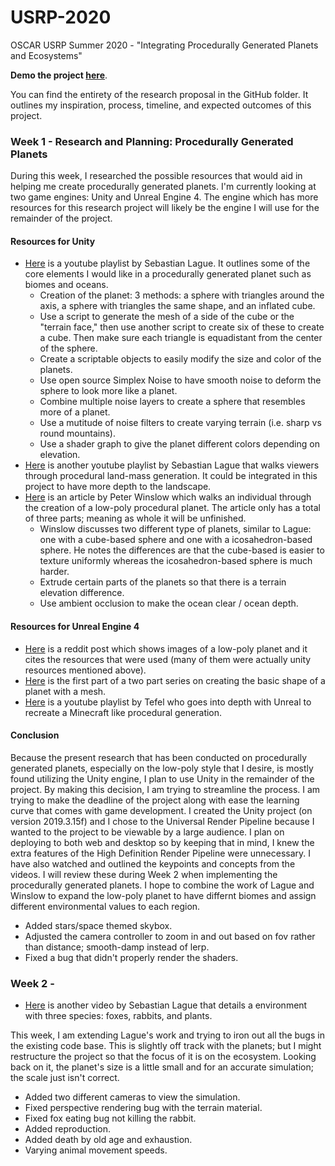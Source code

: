 # USRP-2020
OSCAR USRP Summer 2020 - "Integrating Procedurally Generated Planets and Ecosystems"

**Demo the project [here](https://minhd-vu.github.io/USRP-2020/)**.

You can find the entirety of the research proposal in the GitHub folder. It outlines my inspiration, process, timeline, and expected outcomes of this project.

### Week 1 - Research and Planning: Procedurally Generated Planets
During this week, I researched the possible resources that would aid in helping me create procedurally generated planets.
I'm currently looking at two game engines: Unity and Unreal Engine 4.
The engine which has more resources for this research project will likely be the engine I will use for the remainder of the project.

#### Resources for Unity
* [Here](https://www.youtube.com/playlist?list=PLFt_AvWsXl0cONs3T0By4puYy6GM22ko8) is a youtube playlist by Sebastian Lague. It outlines some of the core elements I would like in a procedurally generated planet such as biomes and oceans.
  * Creation of the planet: 3 methods: a sphere with triangles around the axis, a sphere with triangles the same shape, and an inflated cube.
  * Use a script to generate the mesh of a side of the cube or the "terrain face," then use another script to create six of these to create a cube. Then make sure each triangle is equadistant from the center of the sphere.
  * Create a scriptable objects to easily modify the size and color of the planets.
  * Use open source Simplex Noise to have smooth noise to deform the sphere to look more like a planet.
  * Combine multiple noise layers to create a sphere that resembles more of a planet.
  * Use a mutitude of noise filters to create varying terrain (i.e. sharp vs round mountains).
  * Use a shader graph to give the planet different colors depending on elevation.
* [Here](https://www.youtube.com/playlist?list=PLFt_AvWsXl0eBW2EiBtl_sxmDtSgZBxB3) is another youtube playlist by Sebastian Lague that walks viewers through procedural land-mass generation.
It could be integrated in this project to have more depth to the landscape.
* [Here](https://medium.com/@peter_winslow/creating-procedural-planets-in-unity-part-1-df83ecb12e91) is an article by Peter Winslow which walks an individual through the creation of a low-poly procedural planet.
The article only has a total of three parts; meaning as whole it will be unfinished.
  * Winslow discusses two different type of planets, similar to Lague: one with a cube-based sphere and one with a icosahedron-based sphere.
  He notes the differences are that the cube-based is easier to texture uniformly whereas the icosahedron-based sphere is much harder.
  * Extrude certain parts of the planets so that there is a terrain elevation difference.
  * Use ambient occlusion to make the ocean clear / ocean depth.

#### Resources for Unreal Engine 4
* [Here](https://www.reddit.com/r/unrealengine/comments/b2n3c8/procedural_planet/) is a reddit post which shows images of a low-poly planet and it cites the resources that were used (many of them were actually unity resources mentioned above).
* [Here](https://www.reddit.com/r/unrealengine/comments/b2n3c8/procedural_planet/) is the first part of a two part series on creating the basic shape of a planet with a mesh.
* [Here](https://www.youtube.com/playlist?list=PLgwhqR8QlpRVKQ5JEWcdjV77lex0q-Oth) is a youtube playlist by Tefel who goes into depth with Unreal to recreate a Minecraft like procedural generation.

#### Conclusion
Because the present research that has been conducted on procedurally generated planets, especially on the low-poly style that I desire, is mostly found utilizing the Unity engine, I plan to use Unity in the remainder of the project.
By making this decision, I am trying to streamline the process. I am trying to make the deadline of the project along with ease the learning curve that comes with game development.
I created the Unity project (on version 2019.3.15f) and I chose to the Universal Render Pipeline because I wanted to the project to be viewable by a large audience.
I plan on deploying to both web and desktop so by keeping that in mind, I knew the extra features of the High Definition Render Pipeline were unnecessary.
I have also watched and outlined the keypoints and concepts from the videos. I will review these during Week 2 when implementing the procedurally generated planets.
I hope to combine the work of Lague and Winslow to expand the low-poly planet to have differnt biomes and assign different environmental values to each region.

* Added stars/space themed skybox.
* Adjusted the camera controller to zoom in and out based on fov rather than distance; smooth-damp instead of lerp.
* Fixed a bug that didn't properly render the shaders.

### Week 2 - 

* [Here](https://youtu.be/r_It_X7v-1E) is another video by Sebastian Lague that details a environment with three species: foxes, rabbits, and plants.

This week, I am extending Lague's work and trying to iron out all the bugs in the existing code base. This is slightly off track with the planets; but I might restructure the project so that the focus of it is on the ecosystem.
Looking back on it, the planet's size is a little small and for an accurate simulation; the scale just isn't correct.
* Added two different cameras to view the simulation.
* Fixed perspective rendering bug with the terrain material.
* Fixed fox eating bug not killing the rabbit.
* Added reproduction.
* Added death by old age and exhaustion.
* Varying animal movement speeds.